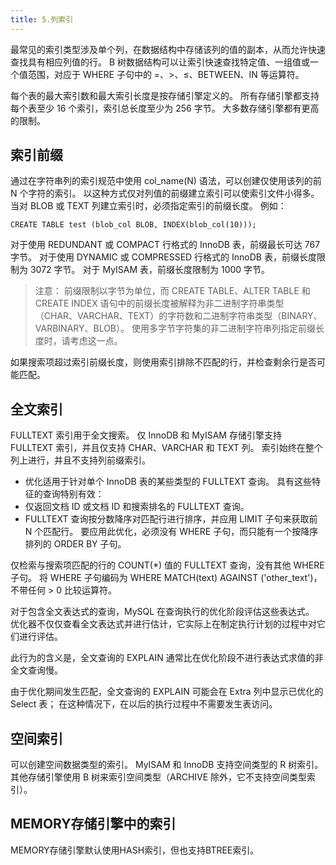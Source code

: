 ```yaml
---
title: 5.列索引
---
```

最常见的索引类型涉及单个列，在数据结构中存储该列的值的副本，从而允许快速查找具有相应列值的行。 B 树数据结构可以让索引快速查找特定值、一组值或一个值范围，对应于 WHERE 子句中的 =、>、≤、BETWEEN、IN 等运算符。

每个表的最大索引数和最大索引长度是按存储引擎定义的。 所有存储引擎都支持每个表至少 16 个索引，索引总长度至少为 256 字节。 大多数存储引擎都有更高的限制。

## 索引前缀

通过在字符串列的索引规范中使用 col_name(N) 语法，可以创建仅使用该列的前 N 个字符的索引。 以这种方式仅对列值的前缀建立索引可以使索引文件小得多。 当对 BLOB 或 TEXT 列建立索引时，必须指定索引的前缀长度。 例如：

```
CREATE TABLE test (blob_col BLOB, INDEX(blob_col(10)));
```

对于使用 REDUNDANT 或 COMPACT 行格式的 InnoDB 表，前缀最长可达 767 字节。 对于使用 DYNAMIC 或 COMPRESSED 行格式的 InnoDB 表，前缀长度限制为 3072 字节。 对于 MyISAM 表，前缀长度限制为 1000 字节。

> 注意：
> 前缀限制以字节为单位，而 CREATE TABLE、ALTER TABLE 和 CREATE INDEX 语句中的前缀长度被解释为非二进制字符串类型（CHAR、VARCHAR、TEXT）的字符数和二进制字符串类型（BINARY、 VARBINARY、BLOB）。 使用多字节字符集的非二进制字符串列指定前缀长度时，请考虑这一点。

如果搜索项超过索引前缀长度，则使用索引排除不匹配的行，并检查剩余行是否可能匹配。

## 全文索引

FULLTEXT 索引用于全文搜索。 仅 InnoDB 和 MyISAM 存储引擎支持 FULLTEXT 索引，并且仅支持 CHAR、VARCHAR 和 TEXT 列。 索引始终在整个列上进行，并且不支持列前缀索引。 

* 优化适用于针对单个 InnoDB 表的某些类型的 FULLTEXT 查询。 具有这些特征的查询特别有效：
* 仅返回文档 ID 或文档 ID 和搜索排名的 FULLTEXT 查询。
* FULLTEXT 查询按分数降序对匹配行进行排序，并应用 LIMIT 子句来获取前 N 个匹配行。 要应用此优化，必须没有 WHERE 子句，而只能有一个按降序排列的 ORDER BY 子句。

仅检索与搜索项匹配的行的 COUNT(*) 值的 FULLTEXT 查询，没有其他 WHERE 子句。 将 WHERE 子句编码为 WHERE MATCH(text) AGAINST ('other_text')，不带任何 > 0 比较运算符。

对于包含全文表达式的查询，MySQL 在查询执行的优化阶段评估这些表达式。 优化器不仅仅查看全文表达式并进行估计，它实际上在制定执行计划的过程中对它们进行评估。

此行为的含义是，全文查询的 EXPLAIN 通常比在优化阶段不进行表达式求值的非全文查询慢。

由于优化期间发生匹配，全文查询的 EXPLAIN 可能会在 Extra 列中显示已优化的 Select 表； 在这种情况下，在以后的执行过程中不需要发生表访问。

## 空间索引

可以创建空间数据类型的索引。 MyISAM 和 InnoDB 支持空间类型的 R 树索引。 其他存储引擎使用 B 树来索引空间类型（ARCHIVE 除外，它不支持空间类型索引）。

## MEMORY存储引擎中的索引

MEMORY存储引擎默认使用HASH索引，但也支持BTREE索引。
